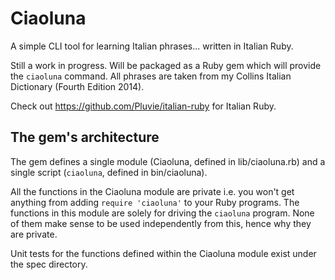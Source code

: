 # Ciaoluna
A simple CLI tool for learning Italian phrases... written in Italian Ruby.

Still a work in progress. Will be packaged as a Ruby gem which will provide the `ciaoluna` command. All phrases are taken from my Collins Italian Dictionary (Fourth Edition 2014).

Check out https://github.com/Pluvie/italian-ruby for Italian Ruby.

## The gem's architecture
The gem defines a single module (Ciaoluna, defined in lib/ciaoluna.rb) and a single script (`ciaoluna`, defined in bin/ciaoluna).

All the functions in the Ciaoluna module are private i.e. you won't get anything from adding `require 'ciaoluna'` to your Ruby programs. The functions in this module are solely for driving the `ciaoluna` program. None of them make sense to be used independently from this, hence why they are private.

Unit tests for the functions defined within the Ciaoluna module exist under the spec directory.
